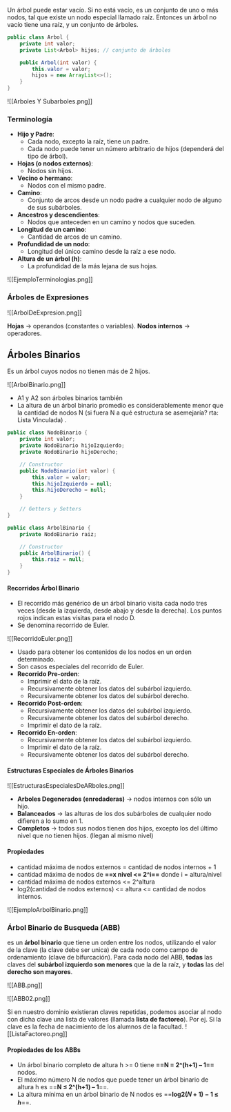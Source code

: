 
Un árbol puede estar vacío. Si no está vacío, es un conjunto de uno o más nodos, tal que existe
un nodo especial llamado raíz. Entonces un árbol no vacío tiene una raíz, y un conjunto de
árboles.

```java title:Arbol
public class Arbol {
	private int valor;
	private List<Arbol> hijos; // conjunto de árboles

	public Arbol(int valor) {
		this.valor = valor;
		hijos = new ArrayList<>();
	}
}
```

![[Arboles Y Subarboles.png]]

### Terminología

- **Hijo y Padre**:
	- Cada nodo, excepto la raíz, tiene un padre.
	- Cada nodo puede tener un número arbitrario de hijos (dependerá del tipo de árbol).
- **Hojas (o nodos externos)**:
	- Nodos sin hijos.
- **Vecino o hermano**:
	- Nodos con el mismo padre.
- **Camino**:
	- Conjunto de arcos desde un nodo padre a cualquier nodo de alguno de sus subárboles.
- **Ancestros y descendientes**:
	- Nodos que anteceden en un camino y nodos que suceden.
- **Longitud de un camino**:
	- Cantidad de arcos de un camino.
- **Profundidad de un nodo**:
	- Longitud del único camino desde la raíz a ese nodo.
- **Altura de un árbol (h)**:
	- La profundidad de la más lejana de sus hojas.

![[EjemploTerminologias.png]]


### Árboles de Expresiones

![[ArbolDeExpresion.png]]

**Hojas** → operandos (constantes o variables).
**Nodos internos** → operadores.

## Árboles Binarios

Es un árbol cuyos nodos no tienen más de 2 hijos.

![[ArbolBinario.png]]

- A1 y A2 son árboles binarios también
- La altura de un árbol binario promedio es considerablemente menor que la cantidad de nodos N (si fuera N a qué estructura se asemejaría? rta: Lista Vinculada) .

```java title:ArbolBinario
public class NodoBinario {
    private int valor;
    private NodoBinario hijoIzquierdo;
    private NodoBinario hijoDerecho;

    // Constructor
    public NodoBinario(int valor) {
        this.valor = valor;
        this.hijoIzquierdo = null;
        this.hijoDerecho = null;
    }

    // Getters y Setters
}

public class ArbolBinario {
    private NodoBinario raiz;

    // Constructor
    public ArbolBinario() {
        this.raiz = null;
    }
}
```

#### Recorridos Árbol Binario

- El recorrido más genérico de un árbol binario visita cada nodo tres veces (desde la izquierda, desde abajo y desde la derecha). Los puntos rojos indican estas visitas para el nodo D.
- Se denomina recorrido de Euler.

![[RecorridoEuler.png]]

- Usado para obtener los contenidos de los nodos en un orden determinado.
-  Son casos especiales del recorrido de Euler.
- **Recorrido Pre-orden**:
	- Imprimir el dato de la raíz.
	- Recursivamente obtener los datos del subárbol izquierdo.
	- Recursivamente obtener los datos del subárbol derecho.
- **Recorrido Post-orden**:
	- Recursivamente obtener los datos del subárbol izquierdo.
	- Recursivamente obtener los datos del subárbol derecho.
	- Imprimir el dato de la raíz.
- **Recorrido En-orden**:
	- Recursivamente obtener los datos del subárbol izquierdo.
	- Imprimir el dato de la raíz.
	- Recursivamente obtener los datos del subárbol derecho.

#### Estructuras Especiales de Árboles Binarios

![[EstructurasEspecialesDeARboles.png]]

- **Arboles Degenerados (enredaderas)** → nodos internos con sólo un hijo.
- **Balanceados** → las alturas de los dos subárboles de cualquier nodo difieren a lo sumo en 1.
- **Completos** → todos sus nodos tienen dos hijos, excepto los del último nivel que no tienen hijos. (llegan al mismo nivel)

#### Propiedades

- cantidad máxima de nodos externos = cantidad de nodos internos + 1
- cantidad máxima de nodos de **==x nivel <= 2^i==** donde i = altura/nivel
- cantidad máxima de nodos externos <= 2^altura
- log2(cantidad de nodos externos) <= altura <= cantidad de nodos internos.

![[EjemploArbolBinario.png]]

### Árbol Binario de Busqueda (ABB)

es un **árbol binario** que tiene un orden entre los nodos, utilizando el valor de la clave (la clave debe ser unica) de cada nodo como campo de ordenamiento (clave de bifurcación). Para cada nodo del ABB, **todas** las claves del **subárbol izquierdo son menores** que la de la raíz, y **todas** las del **derecho son mayores**.

![[ABB.png]]

![[ABB02.png]]

Si en nuestro dominio existieran claves repetidas, podemos asociar al nodo con dicha clave una lista de valores (llamada **lista de factoreo**). Por ej. Si la clave es la fecha de nacimiento de los alumnos de la facultad.
![[ListaFactoreo.png]]

#### Propiedades de los ABBs

- Un árbol binario completo de altura h >= 0 tiene **==N = 2^(h+1) – 1==** nodos.
- El máximo número N de nodos que puede tener un árbol binario de altura h es ==**N ≤ 2^(h+1) – 1**==.
- La altura mínima en un árbol binario de N nodos es ==**log2(𝑁 + 1) − 1 ≤ ℎ**==.